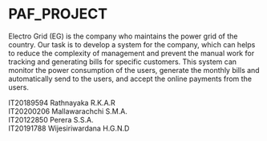 # PAF_PROJECT

Electro Grid (EG) is the company who maintains the power grid of the country. Our task is to develop a system for the company, which can helps to reduce the complexity of management and prevent the manual work for tracking and generating bills for specific customers. This system can monitor the power consumption of the users, generate the monthly bills and automatically send to the users, and accept the online payments from the users.

IT20189594 Rathnayaka R.K.A.R <br>
IT20200206 Mallawarachchi S.M.A. <br>
IT20122850 Perera S.S.A. <br>
IT20191788 Wijesiriwardana H.G.N.D <br>
